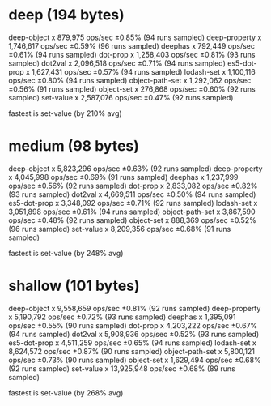 # deep (194 bytes)
  deep-object x 879,975 ops/sec ±0.85% (94 runs sampled)
  deep-property x 1,746,617 ops/sec ±0.59% (96 runs sampled)
  deephas x 792,449 ops/sec ±0.61% (94 runs sampled)
  dot-prop x 1,258,403 ops/sec ±0.81% (93 runs sampled)
  dot2val x 2,096,518 ops/sec ±0.71% (94 runs sampled)
  es5-dot-prop x 1,627,431 ops/sec ±0.57% (94 runs sampled)
  lodash-set x 1,100,116 ops/sec ±0.80% (94 runs sampled)
  object-path-set x 1,292,062 ops/sec ±0.56% (91 runs sampled)
  object-set x 276,868 ops/sec ±0.60% (92 runs sampled)
  set-value x 2,587,076 ops/sec ±0.47% (92 runs sampled)

  fastest is set-value (by 210% avg)

# medium (98 bytes)
  deep-object x 5,823,296 ops/sec ±0.63% (92 runs sampled)
  deep-property x 4,045,998 ops/sec ±0.69% (91 runs sampled)
  deephas x 1,237,999 ops/sec ±0.56% (92 runs sampled)
  dot-prop x 2,833,082 ops/sec ±0.82% (93 runs sampled)
  dot2val x 4,669,511 ops/sec ±0.50% (94 runs sampled)
  es5-dot-prop x 3,348,092 ops/sec ±0.71% (92 runs sampled)
  lodash-set x 3,051,898 ops/sec ±0.61% (94 runs sampled)
  object-path-set x 3,867,590 ops/sec ±0.48% (92 runs sampled)
  object-set x 888,369 ops/sec ±0.52% (96 runs sampled)
  set-value x 8,209,356 ops/sec ±0.68% (91 runs sampled)

  fastest is set-value (by 248% avg)

# shallow (101 bytes)
  deep-object x 9,558,659 ops/sec ±0.81% (92 runs sampled)
  deep-property x 5,190,792 ops/sec ±0.72% (93 runs sampled)
  deephas x 1,395,091 ops/sec ±0.55% (90 runs sampled)
  dot-prop x 4,203,222 ops/sec ±0.67% (94 runs sampled)
  dot2val x 5,908,936 ops/sec ±0.52% (93 runs sampled)
  es5-dot-prop x 4,511,259 ops/sec ±0.65% (94 runs sampled)
  lodash-set x 8,624,572 ops/sec ±0.87% (90 runs sampled)
  object-path-set x 5,800,121 ops/sec ±0.73% (90 runs sampled)
  object-set x 1,629,494 ops/sec ±0.68% (92 runs sampled)
  set-value x 13,925,948 ops/sec ±0.68% (89 runs sampled)

  fastest is set-value (by 268% avg)
